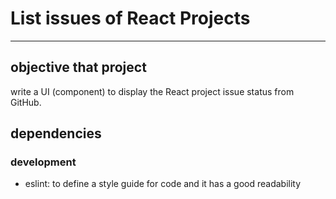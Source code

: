 # List issues of React Projects

<hr>

## objective that project

write a UI (component) to display the React project issue status from GitHub.

## dependencies

### development

 * eslint: to define a style guide for code and it has a good readability
